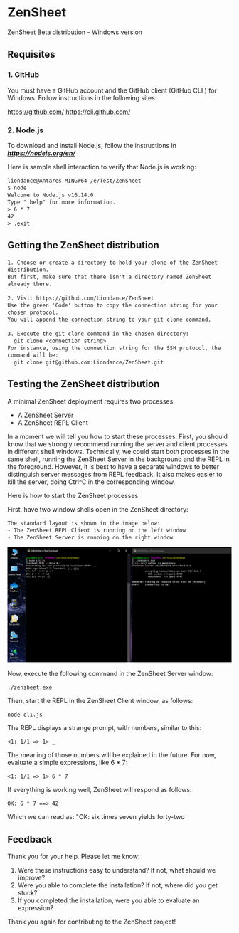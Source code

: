 # ZenSheet

ZenSheet Beta distribution - Windows version

## Requisites

### 1. GitHub

You must have a GitHub account and the GitHub client (GitHub CLI ) for Windows.
Follow instructions in the following sites:

  https://github.com/
  https://cli.github.com/

### 2. Node.js

To download and install Node.js, follow the instructions in ***https://nodejs.org/en/***

Here is sample shell interaction to verify that Node.js is working:

    liondance@Antares MINGW64 /e/Test/ZenSheet
    $ node
    Welcome to Node.js v16.14.0.
    Type ".help" for more information.
    > 6 * 7
    42
    > .exit

## Getting the ZenSheet distribution

    1. Choose or create a directory to hold your clone of the ZenSheet distribution.
    But first, make sure that there isn't a directory named ZenSheet already there.

    2. Visit https://github.com/Liondance/ZenSheet
    Use the green 'Code' button to copy the connection string for your chosen protocol.
	You will append the connection string to your git clone command.

    3. Execute the git clone command in the chosen directory:
      git clone <connection string>
    For instance, using the connection string for the SSH protocol, the command will be:
      git clone git@github.com:Liondance/ZenSheet.git

## Testing the ZenSheet distribution

A minimal ZenSheet deployment requires two processes:

- A ZenSheet Server
- A ZenSheet REPL Client

In a moment we will tell you how to start these processes. First, you should know that we strongly recommend running the server and client processes in different shell windows. Technically, we could start both processes in the same shell, running the ZenSheet Server in the background and the REPL in the foreground. However, it is best to have a separate windows to better distinguish server messages from REPL feedback. It also makes easier to kill the server, doing Ctrl^C in the corresponding window.    
  
Here is how to start the ZenSheet processes:

First, have two window shells open in the ZenSheet directory: 

	The standard layout is shown in the image below:  
	- The ZenSheet REPL Client is running on the left window
	- The ZenSheet Server is running on the right window

![ZenSheet session: client (left) and server (right)](session.png)

Now, execute the following command in the ZenSheet Server window: 

	./zensheet.exe

Then, start the REPL in the ZenSheet Client window, as follows:

	node cli.js

The REPL displays a strange prompt, with numbers, similar to this:

	<1: 1/1 => 1> _

The meaning of those numbers will be explained in the future.
For now, evaluate a simple expressions, like 6 * 7:

	<1: 1/1 => 1> 6 * 7

If everything is working well, ZenSheet will respond as follows:

	OK: 6 * 7 ==> 42

Which we can read as: "OK: six times seven yields forty-two

## Feedback

Thank you for your help. Please let me know:

1. Were these instructions easy to understand? If not, what should we improve?
2. Were you able to complete the installation? If not, where did you get stuck?
3. If you completed the installation, were you able to evaluate an expression?

Thank you again for contributing to the ZenSheet project!
